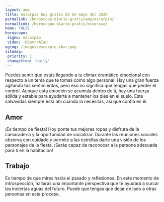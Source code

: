 ```yaml
---
layout: amp
title: escorpio hoy gratis 02 de mayo del 2025 
permalink: /horoscopo-diario-gratis/amp/escorpio/
normallink: /horoscopo-diario-gratis/escorpio/
home: FALSE
horoscopo:
 signo: escorpio
 video: -DQpmrrAIeU
ogimg: /images/escorpio_char.png
sitemap:
 priority: 1
 changefreq: 'daily'
---
```



Puedes sentir que estás llegando a tu clímax dramático emocional con respecto a un tema que te tomas como algo personal. Hay una gran fuerza agitando tus sentimientos, pero eso no significa que tengas que perder el control. Aunque esta emoción se acumula dentro de ti, hay una fuerza sólida y estable para ayudarte a mantener los pies en el suelo. Este salvavidas siempre está ahí cuando la necesitas, así que confía en él.

## Amor

¡Es tiempo de fiesta! Hoy ponte tus mejores ropas y disfruta de la camaradería y la oportunidad de socializar. Durante las reuniones sociales observa con cuidado y permite a las estrellas darte una visión de los personajes de la fiesta. ¡Serás capaz de reconocer a la persona adecuada para ti en la habitación!

## Trabajo

Es tiempo de que mires hacia el pasado y reflexiones. En este momento de introspección, hallarás una importante perspectiva que te ayudará a surcar las inciertas aguas del futuro. Puede que tengas que dejar de lado a otras personas en este proceso.